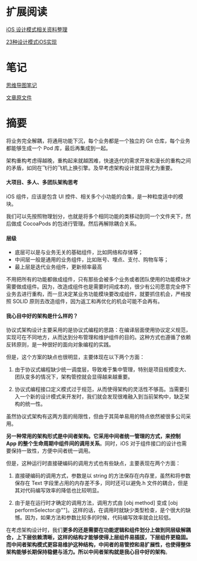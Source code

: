 # 扩展阅读

[iOS 设计模式相关资料整理](https://github.com/skyming/Trip-to-iOS-Design-Patterns)

[23种设计模式iOS实现](https://github.com/huang303513/Design-Pattern-For-iOS)

# 笔记
[思维导图笔记](https://github.com/rogertan30/GeekTime/blob/master/iOS%E5%BC%80%E5%8F%91%E9%AB%98%E6%89%8B%E8%AF%BE/%E9%A1%B9%E7%9B%AE%E5%A4%A7%E4%BA%86%E4%BA%BA%E5%91%98%E5%A4%9A%E4%BA%86%E6%9E%B6%E6%9E%84%E6%80%8E%E4%B9%88%E8%AE%BE%E8%AE%A1%E6%9B%B4%E5%90%88%E7%90%86/iOS%E5%BC%80%E5%8F%91%E9%AB%98%E6%89%8B%E8%AF%BE_withMarginNotes.pdf)

[文章原文件](https://github.com/rogertan30/GeekTime/blob/master/iOS%E5%BC%80%E5%8F%91%E9%AB%98%E6%89%8B%E8%AF%BE/%E9%A1%B9%E7%9B%AE%E5%A4%A7%E4%BA%86%E4%BA%BA%E5%91%98%E5%A4%9A%E4%BA%86%E6%9E%B6%E6%9E%84%E6%80%8E%E4%B9%88%E8%AE%BE%E8%AE%A1%E6%9B%B4%E5%90%88%E7%90%86/04%E4%B8%A8%E9%A1%B9%E7%9B%AE%E5%A4%A7%E4%BA%86%E4%BA%BA%E5%91%98%E5%A4%9A%E4%BA%86%EF%BC%8C%E6%9E%B6%E6%9E%84%E6%80%8E%E4%B9%88%E8%AE%BE%E8%AE%A1%E6%9B%B4%E5%90%88%E7%90%86%EF%BC%9F.html)

# 摘要

将业务完全解耦，将通用功能下沉，每个业务都是一个独立的 Git 仓库，每个业务都能够生成一个 Pod 库，最后再集成到一起。

架构重构考虑得越晚，重构起来就越困难，快速迭代的需求开发和漫长的重构之间的矛盾，如同在飞行的飞机上换引擎。及早考虑架构设计就显得尤为重要。

#### 大项目、多人、多团队架构思考
iOS 组件，应该是包含 UI 控件、相关多个小功能的合集，是一种粒度适中的模块。

我们可以先按照物理划分，也就是将多个相同功能的类移动到同一个文件夹下，然后做成 CocoaPods 的包进行管理。然后再解除耦合关系。

#### 层级

* 底层可以是与业务无关的基础组件，比如网络和存储等；
* 中间层一般是通用的业务组件，比如账号、埋点、支付、购物车等；
* 最上层是迭代业务组件，更新频率最高

不用把所有的功能都做成组件，只有那些会被多个业务或者团队使用的功能模块才需要做成组件。因为，改造成组件也是需要时间成本的，很少有公司愿意完全停下业务去进行重构，而一旦决定某业务功能模块要改成组件，就要抓住机会，严格按照 SOLID 原则去改造组件，因为返工和再优化的机会可能不会再有。

#### 我心目中好的架构是什么样的？

协议式架构设计主要采用的是协议式编程的思路：在编译层面使用协议定义规范，实现可在不同地方，从而达到分布管理和维护组件的目的。这种方式也遵循了依赖反转原则，是一种很好的面向对象编程的实践。

但是，这个方案的缺点也很明显，主要体现在以下两个方面：

1. 由于协议式编程缺少统一调度层，导致难于集中管理，特别是项目规模变大、团队变多的情况下，架构管控就会显得越来越重要。

2. 协议式编程接口定义模式过于规范，从而使得架构的灵活性不够高。当需要引入一个新的设计模式来开发时，我们就会发现很难融入到当前架构中，缺乏架构的统一性。

虽然协议式架构有这两方面的局限性，但由于其简单易用的特点依然被很多公司采用。

**另一种常用的架构形式是中间者架构。它采用中间者统一管理的方式，来控制 App 的整个生命周期中组件间的调用关系**。同时，iOS 对于组件接口的设计也需要保持一致性，方便中间者统一调用。

但是，这种运行时直接硬编码的调用方式也有些缺点，主要表现在两个方面：

1. 直接硬编码的调用方式，参数是以 string 的方法保存在内存里，虽然和将参数保存在 Text 字段里占用的内存差不多，同时还可以避免.h 文件的耦合，但是其对代码编写效率的降低也比较明显。

2. 由于是在运行时才确定的调用方法，调用方式由 [obj method] 变成 [obj performSelector:@""]。这样的话，在调用时就缺少类型检查，是个很大的缺憾。因为，如果方法和参数比较多的时候，代码编写效率就会比较低。

在考虑架构设计时，我们**更多的还是需要在功能逻辑和组件划分上做到同层级解耦合，上下层依赖清晰，这样的结构才能够使得上层组件易插拔，下层组件更稳固。而中间者架构模式更容易维护这种结构，中间者的易管控和易扩展性，也使得整体架构能够长期保持稳健与活力。所以中间者架构就是我心目中好的架构**。

